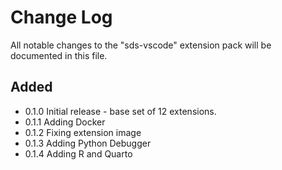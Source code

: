 # Change Log

All notable changes to the "sds-vscode" extension pack will be documented in this file.

## Added

- 0.1.0 Initial release - base set of 12 extensions.
- 0.1.1 Adding Docker
- 0.1.2 Fixing extension image
- 0.1.3 Adding Python Debugger
- 0.1.4 Adding R and Quarto
